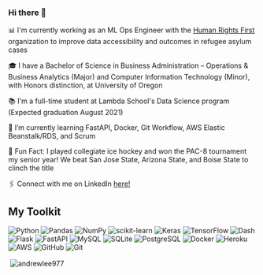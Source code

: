 ### Hi there 👋

<!--
**andrewlee977/andrewlee977** is a ✨ _special_ ✨ repository because its `README.md` (this file) appears on your GitHub profile.

Here are some ideas to get you started:
-->


📊  I'm currently working as an ML Ops Engineer with the [Human Rights First](https://github.com/Lambda-School-Labs/human-rights-first-asylum-ds-a) organization to improve data accessibility and outcomes in refugee asylum cases

🎓  I have a Bachelor of Science in Business Administration – Operations & Business Analytics (Major) and Computer Information Technology (Minor), with Honors distinction, at University of Oregon

📚  I'm a full-time student at Lambda School's Data Science program (Expected graduation August 2021)

🌱  I’m currently learning FastAPI, Docker, Git Workflow, AWS Elastic Beanstalk/RDS, and Scrum

🏒  Fun Fact: I played collegiate ice hockey and won the PAC-8 tournament my senior year! We beat San Jose State, Arizona State, and Boise State to clinch the title

🖇 Connect with me on LinkedIn [here!](https://www.linkedin.com/in/andrewlee97/)

## My Toolkit
![Python](https://img.shields.io/badge/Python-2E3440?style=for-the-badge&logo=python)
![Pandas](https://img.shields.io/badge/pandas-%23150458.svg?style=for-the-badge&logo=pandas&logoColor=white)
![NumPy](https://img.shields.io/badge/numpy-%23013243.svg?style=for-the-badge&logo=numpy&logoColor=white)
![scikit-learn](https://img.shields.io/badge/scikit--learn-%23F7931E.svg?style=for-the-badge&logo=scikit-learn&logoColor=white)
![Keras](https://img.shields.io/badge/Keras-%23D00000.svg?style=for-the-badge&logo=Keras&logoColor=white)
![TensorFlow](https://img.shields.io/badge/TensorFlow-%23FF6F00.svg?style=for-the-badge&logo=TensorFlow&logoColor=white)
![Dash](https://img.shields.io/badge/Dash-2E3440?style=for-the-badge&logo=dash)
![Flask](https://img.shields.io/badge/flask-%23000.svg?style=for-the-badge&logo=flask&logoColor=white)
![FastAPI](https://img.shields.io/badge/FastAPI-005571?style=for-the-badge&logo=fastapi)
![MySQL](https://img.shields.io/badge/mysql-%2300f.svg?style=for-the-badge&logo=mysql&logoColor=white)
![SQLite](https://img.shields.io/badge/SQLite-2E3440?style=for-the-badge&logo=sqlite)
![PostgreSQL](https://img.shields.io/badge/PostgreSQL-2E3440?style=for-the-badge&logo=postgresql)
![Docker](https://img.shields.io/badge/docker-%230db7ed.svg?style=for-the-badge&logo=docker&logoColor=white)
![Heroku](https://img.shields.io/badge/heroku-%23430098.svg?style=for-the-badge&logo=heroku&logoColor=white)
![AWS](https://img.shields.io/badge/AWS-%23FF9900.svg?style=for-the-badge&logo=amazon-aws&logoColor=white)
![GitHub](https://img.shields.io/badge/github-%23121011.svg?style=for-the-badge&logo=github&logoColor=white)
![Git](https://img.shields.io/badge/git-%23F05033.svg?style=for-the-badge&logo=git&logoColor=white)

<p>&nbsp;<img align="center" src="https://github-readme-stats.vercel.app/api?username=andrewlee977&show_icons=true&locale=en" alt="andrewlee977" /></p>
